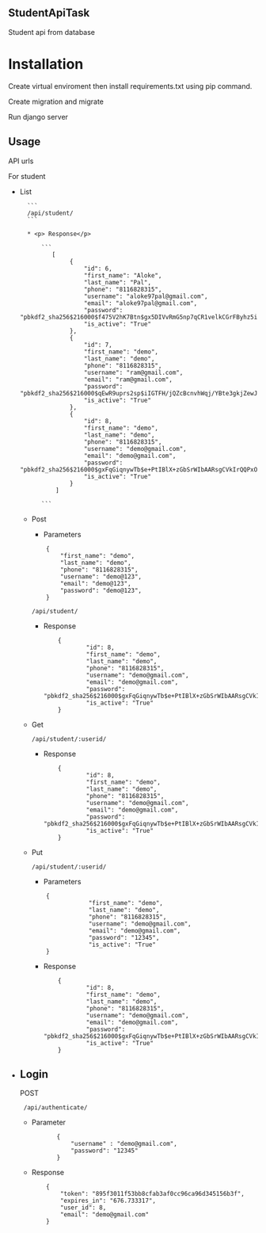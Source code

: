 ## StudentApiTask
Student api from database

# Installation
Create virtual enviroment then install requirements.txt using pip command.

Create migration and migrate

Run  django server

## Usage

API urls

For student
* <p> List </p>
    
        ```
        /api/student/ 
        ```

        * <p> Response</p>
           
            ```
               [
                    {
                        "id": 6,
                        "first_name": "Aloke",
                        "last_name": "Pal",
                        "phone": "8116828315",
                        "username": "aloke97pal@gmail.com",
                        "email": "aloke97pal@gmail.com",
                        "password": "pbkdf2_sha256$216000$f475V2hK7Btn$gx5DIVvRmG5np7qCR1velkCGrFByhz5ieBVtvkpD/WA=",
                        "is_active": "True"
                    },
                    {
                        "id": 7,
                        "first_name": "demo",
                        "last_name": "demo",
                        "phone": "8116828315",
                        "username": "ram@gmail.com",
                        "email": "ram@gmail.com",
                        "password": "pbkdf2_sha256$216000$qEwR9uprs2sp$iIGTFH/jQZcBcnvhWqj/YBte3gkjZewJ6znN/vpp200=",
                        "is_active": "True"
                    },
                    {
                        "id": 8,
                        "first_name": "demo",
                        "last_name": "demo",
                        "phone": "8116828315",
                        "username": "demo@gmail.com",
                        "email": "demo@gmail.com",
                        "password": "pbkdf2_sha256$216000$gxFqGiqnywTb$e+PtIBlX+zGbSrWIbAARsgCVkIrQQPxOuD5oE0Gfi24=",
                        "is_active": "True"
                    }
                ]
                
            ```
    
    * Post
        + <p>Parameters</p>
        ``` 
            {
                "first_name": "demo",
                "last_name": "demo",
                "phone": "8116828315",
                "username": "demo@123",
                "email": "demo@123",
                "password": "demo@123",
            }
        ```
         ```
        /api/student/ 
        ```
        + <p> Response </p>

            ```
                {
                        "id": 8,
                        "first_name": "demo",
                        "last_name": "demo",
                        "phone": "8116828315",
                        "username": "demo@gmail.com",
                        "email": "demo@gmail.com",
                        "password": "pbkdf2_sha256$216000$gxFqGiqnywTb$e+PtIBlX+zGbSrWIbAARsgCVkIrQQPxOuD5oE0Gfi24=",
                        "is_active": "True"
                }
            ```
    * Get
        ```
        /api/student/:userid/
        ```
        * <p> Response</p>

            ```
                {   
                        "id": 8,
                        "first_name": "demo",
                        "last_name": "demo",
                        "phone": "8116828315",
                        "username": "demo@gmail.com",
                        "email": "demo@gmail.com",
                        "password": "pbkdf2_sha256$216000$gxFqGiqnywTb$e+PtIBlX+zGbSrWIbAARsgCVkIrQQPxOuD5oE0Gfi24=",
                        "is_active": "True"
                }
            ```
                

    * Put 
        ```
        /api/student/:userid/
        ```
        * <p> Parameters </p>
        ``` 
            {
                        "first_name": "demo",
                        "last_name": "demo",
                        "phone": "8116828315",
                        "username": "demo@gmail.com",
                        "email": "demo@gmail.com",
                        "password": "12345",
                        "is_active": "True"
            }
        ```
        * <p>Response</p>

            ```
                {
                        "id": 8,
                        "first_name": "demo",
                        "last_name": "demo",
                        "phone": "8116828315",
                        "username": "demo@gmail.com",
                        "email": "demo@gmail.com",
                        "password": "pbkdf2_sha256$216000$gxFqGiqnywTb$e+PtIBlX+zGbSrWIbAARsgCVkIrQQPxOuD5oE0Gfi24=",
                        "is_active": "True"
                }
            ```
    
* ## Login
    POST
    ```
     /api/authenticate/
    ```
    * <p>Parameter</p>

         ```
                {
                    "username" : "demo@gmail.com",
                    "password": "12345"
                }
        ```
    * Response 
        ```
            {
                "token": "895f3011f53bb8cfab3af0cc96ca96d345156b3f",
                "expires_in": "676.733317",
                "user_id": 8,
                "email": "demo@gmail.com"
            }
        ```

